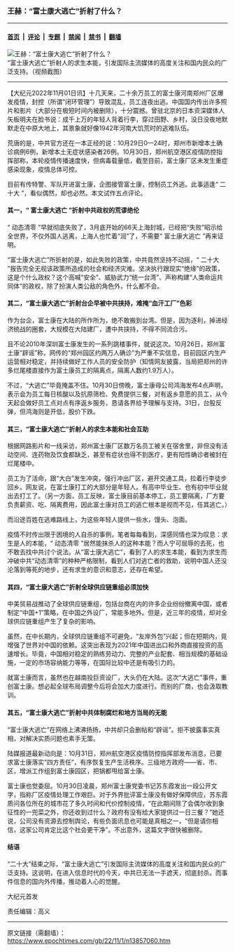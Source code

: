 ### 王赫：“富士康大逃亡”折射了什么？

---

#### [首页](../../../..?n13857060) &nbsp;|&nbsp; [评论](../../../../../epoch-comment?n13857060) &nbsp;|&nbsp; [专题](../../../../../epoch-special?n13857060) &nbsp;|&nbsp; [禁闻](../../../../../epoch-news?n13857060) &nbsp;|&nbsp; [禁书](../../../../../books?n13857060) &nbsp;|&nbsp; [翻墙](https://github.com/gfw-breaker/nogfw/blob/master/README.md?n13857060)


<div><img alt="王赫：“富士康大逃亡”折射了什么？" class="attachment-djy_600_400 size-djy_600_400 wp-post-image" src="https://i.epochtimes.com/assets/uploads/2022/11/id13857067-edf43cb3b589a6ec44256d969c8163c2-.jpeg"/>
<div class="caption">
 “富士康大逃亡”折射人的求生本能，引发国际主流媒体的高度关注和国内民众的广泛支持。（视频截图）
</div></div><hr/><div class="post_content" id="artbody" itemprop="articleBody">
 <!-- article content begin -->
 <p>
  【大纪元2022年11月01日讯】十几天来，二十余万员工的富士康河南郑州厂区爆发疫情，封控（所谓“闭环管理”）导致混乱，员工连夜出逃。中国国内传出许多照片和影片（大部分在极短时间内被删除），十分震撼。曾驻北京的日本资深媒体人矢板明夫在脸书说：成千上万的年轻人背着行李，穿过田野、乡村，没日没夜地默默走在中原大地上，其景象就好像1942年河南大饥荒时的逃难队伍。
 </p>
 <p>
  荒唐的是，中共官方还在一本正经的说：10月29日0—24时，郑州市新增本土确诊病例6例，新增本土无症状感染者26例。10月30日，郑州航空港区疫情防控指挥部称，本轮疫情传播速度快，但病毒载量低，截至目前，富士康厂区未发生重症感染现象，疫情总体可控。
 </p>
 <p>
  目前有传特警、军队开进富士康，企图接管富士康，控制员工外逃。此事适逢“
  <ok href="https://www.epochtimes.com/gb/tag/%E4%BA%8C%E5%8D%81%E5%A4%A7.html">
   二十大
  </ok>
  ”，看似偶然，却也必然。本文试作五点评论。
 </p>
 <h4>
  其一，“
  <ok href="https://www.epochtimes.com/gb/tag/%E5%AF%8C%E5%A3%AB%E5%BA%B7%E5%A4%A7%E9%80%83%E4%BA%A1.html">
   富士康大逃亡
  </ok>
  ”折射中共政权的荒谬绝伦
 </h4>
 <p>
  “
  <ok href="https://www.epochtimes.com/gb/tag/%E5%8A%A8%E6%80%81%E6%B8%85%E9%9B%B6.html">
   动态清零
  </ok>
  ”早就彻底失败了，3月底开始的66天上海封城，已经把“失败”昭示给全世界，不仅外国人逃离，上海人也忙着“润”了，不需要“
  <ok href="https://www.epochtimes.com/gb/tag/%E5%AF%8C%E5%A3%AB%E5%BA%B7%E5%A4%A7%E9%80%83%E4%BA%A1.html">
   富士康大逃亡
  </ok>
  ”再来证明。
 </p>
 <p>
  “富士康大逃亡”所折射的是，如此失败的政策，中共竟然坚持不动摇，“
  <ok href="https://www.epochtimes.com/gb/tag/%E4%BA%8C%E5%8D%81%E5%A4%A7.html">
   二十大
  </ok>
  ”报告完全无视该政策所造成的社会和经济灾难。坚决执行跟现实“绝缘”的政策，这是个什么政权？这个高喊“安全”、威胁武力“统一台湾”、声称构建“人类命运共同体”的政权，除了扮演人类公敌的角色外，什么都不会。
 </p>
 <h4>
  其二，“富士康大逃亡”折射台企早被中共挟持，难掩“血汗工厂”色彩
 </h4>
 <p>
  作为台企，富士康在大陆的所作所为，绝不敢搬到台湾。但是，因为逐利，掉进经济统战的圈套，大规模在大陆建厂，遭中共挟持，不得不同流合污。
 </p>
 <p>
  且不论2010年深圳富士康发生的一系列跳楼事件，就说这次。10月26日，郑州富士康“辟谣”称，网传的“郑州园区约两万人确诊”为严重不实信息，目前园区内生产运营相对稳定，并持续做好工作人员的安全防护（知情网友披露，当局把郑州的许多烂尾楼直接作为富士康员工的隔离点，隔离人数约1.9万人）。
 </p>
 <p>
  不过，“大逃亡”毕竟掩盖不住。10月30日傍晚，富士康母公司鸿海发布4点声明，表示会为员工每日核酸以及抗原筛检、免费提供三餐，对有返乡意愿的员工，从今天起会做好员工点对点有序返乡服务，恳请各界给予理解与支持。31日，台股反弹，但鸿海则是开低，股价下跌。
 </p>
 <h4>
  其三，“富士康大逃亡”折射人的求生本能和社会互助
 </h4>
 <p>
  根据网路影片和一线采访，郑州富士康厂区数万名员工被关在宿舍里，非但没有活动空间、连药物及饮食都缺乏，甚至有症状也得不到医疗，更有阳性确诊者被封在烂尾楼中。
 </p>
 <p>
  员工为了活命，跟“大白”发生冲突，强行冲出厂区，避开交通工具，拉着行李徒步回乡。网友说，在富士康打工的大部分是年轻人。有高中毕业生、也有初中毕业就出去打工了。（另一方面，员工反映，富士康目前基本停工，员工要隔离，厂方要负责薪资、吃、隔离费用，因此富士康对员工的逃亡根本是视而不见，任其逃亡。）
 </p>
 <p>
  而沿途百姓在逃难路线上，为这些年轻人提供一些水，馒头、泡面。
 </p>
 <p>
  疫情不时传出限于困境的人自杀的事例，笔者每每看到，深感同情也深为叹息：求生是人的本能，“
  <ok href="https://www.epochtimes.com/gb/tag/%E5%8A%A8%E6%80%81%E6%B8%85%E9%9B%B6.html">
   动态清零
  </ok>
  ”居然能抹杀人的这种本能？而人宁可屈辱的去死，也不敢去找中共讨个说法。从“富士康大逃亡”，看到了人的求生本能，看到为求生而冲破中共“动态清零”的种种严格限制，看到人们对逃亡者的救助，说明中国人还没沦落到等死的地步，还有求生的意识和意志，还存在希望。
 </p>
 <h4>
  其四，“富士康大逃亡”折射全球供应链重组必须加快
 </h4>
 <p>
  中美贸易战推动了全球供应链重组，包括台商在内的许多企业纷纷撤离中国，或者制定“中国+1”策略，在中国之外设厂，常能多地外。但是，近三年的疫情，却对全球供应链重组产生了复杂的影响。
 </p>
 <p>
  虽然，在中长期内，全球供应链重组不可避免，“友岸外包”兴起；但在短期内，竟增强了世界对中国的依赖。这突出表现为2021年中国进出口和外商直接投资的高速增长。毕竟，中国相对稳定的熟练劳动力、完整的产业配套、相当规模的基础设施，一定的市场容纳能力等等，在国际比较中还是有吸引力的。
 </p>
 <p>
  就富士康而言，虽然也在越南投巨资设厂，大头仍在大陆。这次“大逃亡”事件，重创富士康。想必起全球布局调整今后将会加大力度进行。而别的厂商，也会汲取教训。
 </p>
 <h4>
  其五，“富士康大逃亡”折射中共体制腐烂和地方当局的无能
 </h4>
 <p>
  “富士康大逃亡”在网络上沸沸扬扬，中共却只会删帖和“辟谣”。拒不披露事实真相，对解决实质问题也素手无策。
 </p>
 <p>
  陆媒报道最新动向是：10月31日，郑州航空港区疫情防控指挥部发布消息，已要求富士康落实“四方责任”，有序恢复生产生活秩序。三级地方政府——省、市、区，增派工作组到富士康园区，把锅都甩给富士康。
 </p>
 <p>
  富士康也觉委屈。10月30日凌晨，郑州富士康党委书记苏东霞发出一段公开文字，指称厂区疫情处理工作艰巨。对于外界批评富士康没有做好保障供应，苏东霞质问各位所在的城市花了多久时间和代价控制疫情，“在此期间除了会偶尔收到象征性的一兜菜之外，你还收到过什么？政府有没有给大家提供过一日三餐？”她还说，公司没有资源去控制舆论，有些负面讯息也可能是真相之一，“但是请你相信，这家公司肯定比这个社会更干净”。不出意外，这篇文字很快被删除。
 </p>
 <h4>
  结语
 </h4>
 <p>
  “二十大”结束之际，“富士康大逃亡”引发国际主流媒体的高度关注和国内民众的广泛支持。这说明，在进入信息时代的今天，中共已无法一手遮天，彻底封杀。而事件信息的国内外传播，推动着人心的觉醒。
 </p>
 <p>
  大纪元首发
 </p>
 <p>
  责任编辑：高义
 </p>
 <!-- article content end -->
 <div id="below_article_ad">
 </div>
</div>


---

原文链接（需翻墙）：https://www.epochtimes.com/gb/22/11/1/n13857060.htm